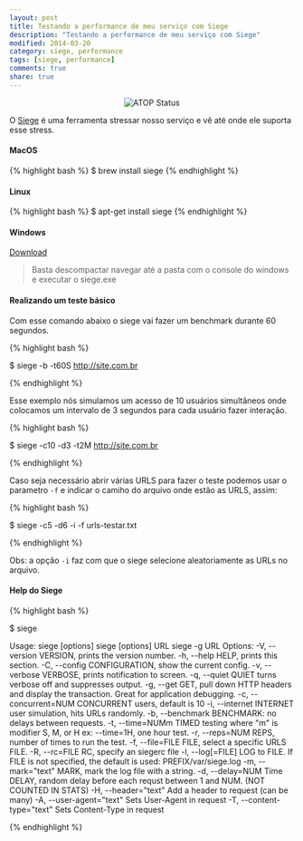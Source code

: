 ```yaml
---
layout: post
title: Testando a performance de meu serviço com Siege
description: "Testando a performance de meu serviço com Siege"
modified: 2014-03-20
category: siege, performance
tags: [siege, performance]
comments: true
share: true
---
```


<p style="text-align: center;">
  <img src="{{site.baseurl}}/img/posts/atop-status.jpg" alt="ATOP Status">
</p>

O [Siege](https://github.com/JoeDog/siege) é uma ferramenta stressar nosso serviço e vê até onde ele suporta esse stress.

#### MacOS
{% highlight bash %}
$ brew install siege
{% endhighlight %}

#### Linux
{% highlight bash %}
$ apt-get install siege
{% endhighlight %}

#### Windows

[Download](http://download.joedog.org/siege/siege-2.55.tar.gz)

> Basta descompactar navegar até a pasta com o console do windows e executar o siege.exe


#### Realizando um teste básico

Com esse comando abaixo o siege vai fazer um benchmark durante 60 segundos.

{% highlight bash %}
 
$ siege -b -t60S  http://site.com.br
 
{% endhighlight %}



Esse exemplo nós simulamos um acesso de 10 usuários simultâneos onde colocamos um intervalo de 3 segundos para cada usuário fazer interação.

{% highlight bash %}
 
$ siege -c10 -d3 -t2M http://site.com.br
 
{% endhighlight %}


Caso seja necessário abrir várias URLS para fazer o teste podemos usar o parametro ```-f``` e indicar o camiho do arquivo onde estão as URLS, assim:

{% highlight bash %}

$ siege -c5 -d6 -i -f urls-testar.txt

{% endhighlight %}

Obs: a opção ```-i``` faz com que o siege selecione aleatoriamente as URLs no arquivo.


#### Help do Siege

{% highlight bash %}

$ siege

Usage: siege [options]
       siege [options] URL
       siege -g URL
Options:
  -V, --version             VERSION, prints the version number.
  -h, --help                HELP, prints this section.
  -C, --config              CONFIGURATION, show the current config.
  -v, --verbose             VERBOSE, prints notification to screen.
  -q, --quiet               QUIET turns verbose off and suppresses output.
  -g, --get                 GET, pull down HTTP headers and display the
                            transaction. Great for application debugging.
  -c, --concurrent=NUM      CONCURRENT users, default is 10
  -i, --internet            INTERNET user simulation, hits URLs randomly.
  -b, --benchmark           BENCHMARK: no delays between requests.
  -t, --time=NUMm           TIMED testing where "m" is modifier S, M, or H
                            ex: --time=1H, one hour test.
  -r, --reps=NUM            REPS, number of times to run the test.
  -f, --file=FILE           FILE, select a specific URLS FILE.
  -R, --rc=FILE             RC, specify an siegerc file
  -l, --log[=FILE]          LOG to FILE. If FILE is not specified, the
                            default is used: PREFIX/var/siege.log
  -m, --mark="text"         MARK, mark the log file with a string.
  -d, --delay=NUM           Time DELAY, random delay before each requst
                            between 1 and NUM. (NOT COUNTED IN STATS)
  -H, --header="text"       Add a header to request (can be many)
  -A, --user-agent="text"   Sets User-Agent in request
  -T, --content-type="text" Sets Content-Type in request

{% endhighlight %}

 